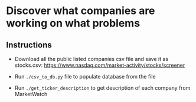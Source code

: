 # Discover what companies are working on what problems

## Instructions
- Download all the public listed companies csv file and save it as stocks.csv:  https://www.nasdaq.com/market-activity/stocks/screener

- Run `./csv_to_db.py` file to populate database from the file

- Run `./get_ticker_description` to get description of each company from MarketWatch

